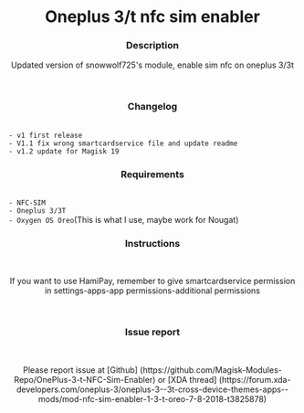 <h1 align="center">Oneplus 3/t nfc sim enabler</h1>
<h3 align="center"><strong>Description</strong></h3>
<p align="center">Updated version of snowwolf725's module, enable sim nfc on oneplus 3/3t</p>
<br>
<h3 align="center"><strong>Changelog</strong></h3><br>
<code>- v1 first release</code><br>
<code>- V1.1 fix wrong smartcardservice file and update readme</code><br>
<code>- v1.2 update for Magisk 19</code>
<br>
<h3 align="center"><strong>Requirements</strong></h3><br>
<code>- NFC-SIM</code><br>
<code>- Oneplus 3/3T</code><br>
<code>- Oxygen OS Oreo</code>(This is what I use, maybe work for Nougat)
<br>
<h3 align="center"><strong>Instructions</strong></h3><br>
<p align="center">If you want to use HamiPay, remember to give smartcardservice permission in settings-apps-app permissions-additional permissions</p>
<br>
<h3 align="center"><strong>Issue report</strong></h3><br>
<p align="center">Please report issue at [Github] (https://github.com/Magisk-Modules-Repo/OnePlus-3-t-NFC-Sim-Enabler) or [XDA thread] (https://forum.xda-developers.com/oneplus-3/oneplus-3--3t-cross-device-themes-apps--mods/mod-nfc-sim-enabler-1-3-t-oreo-7-8-2018-t3825878) </p>
